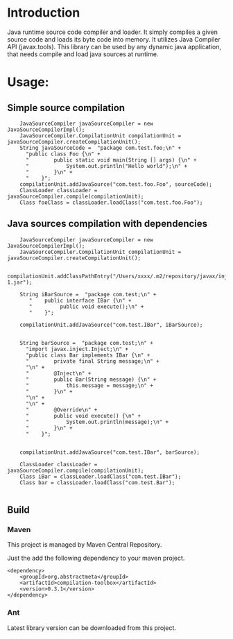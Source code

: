 # Introduction #

Java runtime source code compiler and loader. It simply compiles a given source code and loads its byte code into memory. It utilizes Java Compiler API (javax.tools).
This library can be used by any dynamic java application, that needs
compile and load java sources at runtime.


# Usage: #

## Simple source compilation ##

```
    JavaSourceCompiler javaSourceCompiler = new JavaSourceCompilerImpl();
    JavaSourceCompiler.CompilationUnit compilationUnit = javaSourceCompiler.createCompilationUnit();
    String javaSourceCode =  "package com.test.foo;\n" +
      "public class Foo {\n" +
      "        public static void main(String [] args) {\n" +
      "            System.out.println("Hello world");\n" +
      "        }\n" +
      "    }";
    compilationUnit.addJavaSource("com.test.foo.Foo", sourceCode);
    ClassLoader classLoader = javaSourceCompiler.compile(compilationUnit);
    Class fooClass = classLoader.loadClass("com.test.foo.Foo");

```



## Java sources compilation with dependencies ##

```
    JavaSourceCompiler javaSourceCompiler = new JavaSourceCompilerImpl();
    JavaSourceCompiler.CompilationUnit compilationUnit = javaSourceCompiler.createCompilationUnit();
  
    compilationUnit.addClassPathEntry("/Users/xxxx/.m2/repository/javax/inject/javax.inject/1/javax.inject-1.jar");
  
    String iBarSource =  "package com.test;\n" +
       "    public interface IBar {\n" +
       "         public void execute();\n" +
       "    }";
  
    compilationUnit.addJavaSource("com.test.IBar", iBarSource);
  
  
    String barSource =  "package com.test;\n" +
      "import javax.inject.Inject;\n" +
      "public class Bar implements IBar {\n" +
      "        private final String message;\n" +
      "\n" +
      "        @Inject\n" +
      "        public Bar(String message) {\n" +
      "            this.message = message;\n" +
      "        }\n" +
      "\n" +
      "\n" +
      "        @Override\n" +
      "        public void execute() {\n" +
      "            System.out.println(message);\n" +
      "        }\n" +
      "    }";
  

    compilationUnit.addJavaSource("com.test.IBar", barSource);
  
    ClassLoader classLoader = javaSourceCompiler.compile(compilationUnit);
    Class iBar = classLoader.loadClass("com.test.IBar");
    Class bar = classLoader.loadClass("com.test.Bar");
  
```


## Build ##

### Maven ###

This project is managed by Maven Central Repository.

Just the add the following dependency to your maven project.
```
<dependency>
    <groupId>org.abstractmeta</groupId>
    <artifactId>compilation-toolbox</artifactId>
    <version>0.3.1</version>
</dependency>
```
### Ant ###

Latest library version can be downloaded from this project.